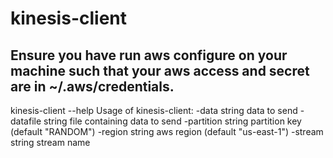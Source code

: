 # kinesis-client
## Ensure you have run aws configure on your machine such that your aws access and secret are in ~/.aws/credentials. 

kinesis-client --help
Usage of kinesis-client:
  -data string
    	data to send
  -datafile string
    	file containing data to send
  -partition string
    	partition key (default "RANDOM")
  -region string
    	aws region (default "us-east-1")
  -stream string
    	stream name
